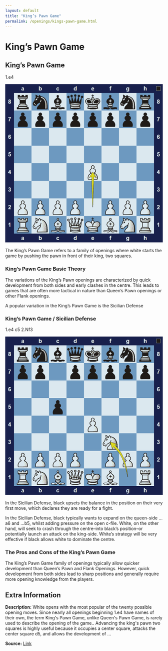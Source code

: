 ```yaml
---
layout: default
title: "King’s Pawn Game"
permalink: /openings/kings-pawn-game.html
---
```



# King’s Pawn Game



## King’s Pawn Game

1.e4

![King's Pawn Game](../images/kings-pawn-game-1.png)

The King’s Pawn Game refers to a family of openings where white starts the game by pushing the pawn in front of their king, two squares.

### King’s Pawn Game Basic Theory

The variations of the King’s Pawn openings are characterized by quick development from both sides and early clashes in the centre. This leads to games that are often more tactical in nature than Queen’s Pawn openings or other Flank openings.

A popular variation in the King’s Pawn Game is the Sicilian Defense

### King’s Pawn Game / Sicilian Defense

1.e4 c5 2.Nf3

![King's Pawn Game Sicilian Defense](../images/kings-pawn-game-2.png)

In the Sicilian Defense, black upsets the balance in the position on their very first move, which declares they are ready for a fight.

In the Sicilian Defense, black typically wants to expand on the queen-side …a6 and …b5, whilst adding pressure on the open c-file. White, on the other hand, will seek to crash through the centre–into black’s position–or potentially launch an attack on the king-side. White’s strategy will be very effective if black allows white to dominate the centre.

### The Pros and Cons of the King’s Pawn Game

The King’s Pawn Game family of openings typically allow quicker development than Queen’s Pawn and Flank Openings. However, quick development from both sides lead to sharp positions and generally require more opening knowledge from the players.



## Extra Information
**Description:** White opens with the most popular of the twenty possible opening moves. Since nearly all openings beginning 1.e4 have names of their own, the term King's Pawn Game, unlike Queen's Pawn Game, is rarely used to describe the opening of the game.. Advancing the king's pawn two squares is highly useful because it occupies a center square, attacks the center square d5, and allows the development of ...

**Source:** [Link](https://en.wikipedia.org/wiki/King's_Pawn_Game)
